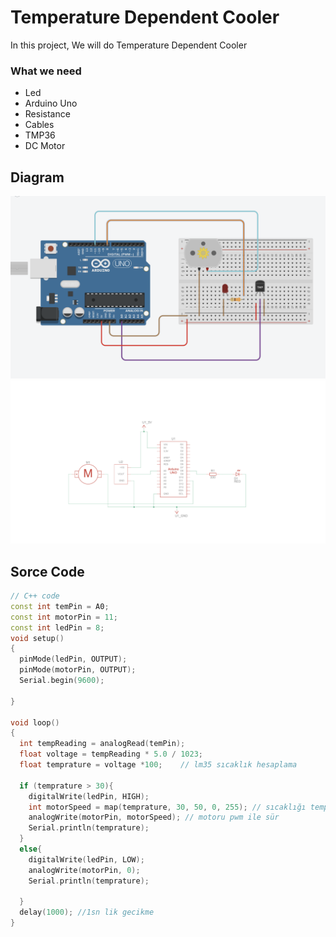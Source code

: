 # Temperature Dependent Cooler

In this project, We will do Temperature Dependent Cooler

### What we need 

* Led
* Arduino Uno
* Resistance
* Cables
* TMP36
* DC Motor
 
## Diagram

<img src="/Temperature Dependent Cooler/t2.png" alt="diagram">
<img src="/Temperature Dependent Cooler/t1.png" alt="diagram">


## Sorce Code

```c++
// C++ code
const int temPin = A0;
const int motorPin = 11;
const int ledPin = 8;
void setup()
{
  pinMode(ledPin, OUTPUT);
  pinMode(motorPin, OUTPUT);
  Serial.begin(9600);
  
}

void loop()
{
  int tempReading = analogRead(temPin);
  float voltage = tempReading * 5.0 / 1023;
  float temprature = voltage *100;    // lm35 sıcaklık hesaplama
  
  if (temprature > 30){
  	digitalWrite(ledPin, HIGH);
    int motorSpeed = map(temprature, 30, 50, 0, 255); // sıcaklığı temp voltajına göre ayarladık
    analogWrite(motorPin, motorSpeed); // motoru pwm ile sür
    Serial.println(temprature);
  }
  else{
  	digitalWrite(ledPin, LOW);
    analogWrite(motorPin, 0);
    Serial.println(temprature);

  }
  delay(1000); //1sn lik gecikme
}
```